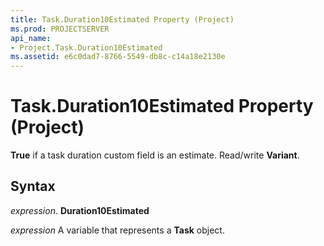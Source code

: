 ```yaml
---
title: Task.Duration10Estimated Property (Project)
ms.prod: PROJECTSERVER
api_name:
- Project.Task.Duration10Estimated
ms.assetid: e6c0dad7-8766-5549-db8c-c14a18e2130e
---
```



# Task.Duration10Estimated Property (Project)

 **True** if a task duration custom field is an estimate. Read/write **Variant**.


## Syntax

 _expression_. **Duration10Estimated**

 _expression_ A variable that represents a **Task** object.


